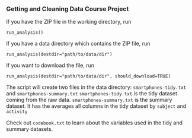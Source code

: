 ### Getting and Cleaning Data Course Project

If you have the ZIP file in the working directory, run
```
run_analysis()
```

If you have a data directory which contains the ZIP file, run
```
run_analysis(destdir="path/to/data/dir")
```

If you want to download the file, run
```
run_analysis(destdir="path/to/data/dir", should_download=TRUE)
```

The script will create two files in the data directory: `smartphones-tidy.txt` and `smartphones-summary.txt`
`smartphones-tidy.txt` is the tidy dataset coming from the raw data.
`smartphones-summary.txt` is the summary dataset. It has the averages all columns in the tidy dataset by `subject` and `activity`

Check out `codebook.txt` to learn about the variables used in the tidy and summary datasets.